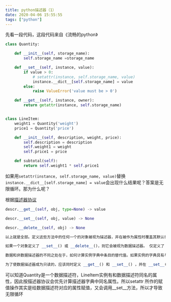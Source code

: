 ```yaml
---
title: python描述器（1）
date: 2020-04-06 15:55:55
tags: ["python"]
---
```



先看一段代码，这段代码来自《流畅的python》

```python
class Quantity:

    def __init__(self, storage_name):
        self.storage_name =storage_name

    def __set__(self, instance, value):
        if value > 0:
            # setattr(instance, self.storage_name, value)
            instance.__dict__[self.storage_name] = value
        else:
            raise ValueError('value must be > 0')

    def __get__(self, instance, owner):
        return getattr(instance, self.storage_name)


class LineItem:
    weight1 = Quantity('weight')
    price1 = Quantity('price')

    def __init__(self, description, weight, price):
        self.description = description
        self.weight1 = weight
        self.price1 = price

    def subtotal(self):
        return self.weight1 * self.price1
```

如果用`setattr(instance, self.storage_name, value)`替换 `instance.__dict__[self.storage_name] = value`会出现什么结果呢？答案是无限循环。那为什么呢？

根据[描述器协议](https://docs.python.org/zh-cn/3/howto/descriptor.html)

```python
descr.__get__(self, obj, type=None) -> value

descr.__set__(self, obj, value) -> None

descr.__delete__(self, obj) -> None

以上就是全部。定义这些方法中的任何一个的对象被视为描述器，并在被作为属性时覆盖其默认行为。

如果一个对象定义了 __set__() 或 __delete__()，则它会被视为数据描述器。 仅定义了 __get__() 的描述器称为非数据描述器（它们通常被用于方法，但也可以有其他用途）。

数据和非数据描述器的不同之处在于，如何计算实例字典中条目的替代值。如果实例的字典具有与数据描述器同名的条目，则数据描述器优先。如果实例的字典具有与非数据描述器同名的条目，则该字典条目优先。

为了使数据描述器成为只读的，应该同时定义 __get__() 和 __set__() ，并在 __set__() 中引发 AttributeError 。用引发异常的占位符定义 __set__() 方法使其成为数据描述器。
```

可以知道Quantity是一个数据描述符，LineItem实例有和数据描述符同名的属性，因此按描述器协议会优先计算描述器字典中同名属性。所以setattr 所作的赋值操作其实是给数据描述符对应的属性赋值，又会调用__set__方法，所以才导致无限循环
